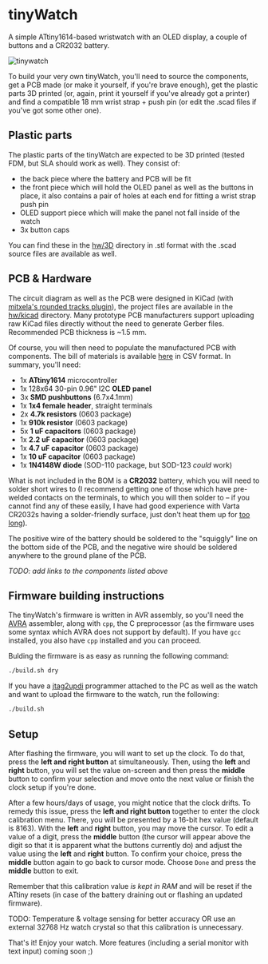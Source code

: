 # tinyWatch

A simple ATtiny1614-based wristwatch with an OLED display, a couple of buttons and a CR2032 battery.

![tinywatch](https://user-images.githubusercontent.com/41787099/195558866-5d9a7961-0574-4461-b3f9-89c7d53c51ee.jpg)

To build your very own tinyWatch, you'll need to source the components, get a PCB made (or make it yourself, if you're brave enough), get the plastic parts 3D printed (or, again, print it yourself if you've already got a printer) and find a compatible 18 mm wrist strap + push pin (or edit the .scad files if you've got some other one).

## Plastic parts

The plastic parts of the tinyWatch are expected to be 3D printed (tested FDM, but SLA should work as well). They consist of:

- the back piece where the battery and PCB will be fit
- the front piece which will hold the OLED panel as well as the buttons in place, it also contains a pair of holes at each end for fitting a wrist strap push pin
- OLED support piece which will make the panel not fall inside of the watch
- 3x button caps

You can find these in the [hw/3D](https://github.com/prochazkaml/tinyWatch/tree/master/hw/3D) directory in .stl format with the .scad source files are available as well.

## PCB & Hardware

The circuit diagram as well as the PCB were designed in KiCad (with [mitxela's rounded tracks plugin](https://github.com/mitxela/kicad-round-tracks)), the project files are available in the [hw/kicad](https://github.com/prochazkaml/tinyWatch/tree/master/hw/kicad) directory. Many prototype PCB manufacturers support uploading raw KiCad files directly without the need to generate Gerber files. Recommended PCB thickness is ~1.5 mm.

Of course, you will then need to populate the manufactured PCB with components. The bill of materials is available [here](https://github.com/prochazkaml/tinyWatch/blob/master/hw/kicad/tinywatch.csv) in CSV format. In summary, you'll need:

- 1x **ATtiny1614** microcontroller
- 1x 128x64 30-pin 0.96" I2C **OLED panel**
- 3x **SMD pushbuttons** (6.7x4.1mm)
- 1x **1x4 female header**, straight terminals
- 2x **4.7k resistors** (0603 package)
- 1x **910k resistor** (0603 package)
- 5x **1 uF capacitors** (0603 package)
- 1x **2.2 uF capacitor** (0603 package)
- 1x **4.7 uF capacitor** (0603 package)
- 1x **10 uF capacitor** (0603 package)
- 1x **1N4148W diode** (SOD-110 package, but SOD-123 *could* work)

What is not included in the BOM is a **CR2032** battery, which you will need to solder short wires to (I recommend getting one of those which have pre-welded contacts on the terminals, to which you will then solder to – if you cannot find any of these easily, I have had good experience with Varta CR2032s having a solder-friendly surface, just don't heat them up for [too long](https://www.youtube.com/watch?v=wmnAx6pzDoQ)).

The positive wire of the battery should be soldered to the "squiggly" line on the bottom side of the PCB, and the negative wire should be soldered anywhere to the ground plane of the PCB.

*TODO: add links to the components listed above*

## Firmware building instructions

The tinyWatch's firmware is written in AVR assembly, so you'll need the [AVRA](https://avra.sourceforge.net/) assembler, along with `cpp`, the C preprocessor (as the firmware uses some syntax which AVRA does not support by default). If you have `gcc` installed, you also have `cpp` installed and you can proceed.

Bulding the firmware is as easy as running the following command:

```bash
./build.sh dry
```

If you have a [jtag2updi](https://github.com/ElTangas/jtag2updi) programmer attached to the PC as well as the watch and want to upload the firmware to the watch, run the following:

```bash
./build.sh
```

## Setup

After flashing the firmware, you will want to set up the clock. To do that, press the **left and right button** at simultaneously. Then, using the **left** and **right** button, you will set the value on-screen and then press the **middle** button to confirm your selection and move onto the next value or finish the clock setup if you're done.

After a few hours/days of usage, you might notice that the clock drifts. To remedy this issue, press the **left and right button** together to enter the clock calibration menu. There, you will be presented by a 16-bit hex value (default is 8163). With the **left** and **right** button, you may move the cursor. To edit a value of a digit, press the **middle** button (the cursor will appear above the digit so that it is apparent what the buttons currently do) and adjust the value using the **left** and **right** button. To confirm your choice, press the **middle** button again to go back to cursor mode. Choose `Done` and press the **middle** button to exit.

Remember that this calibration value *is kept in RAM* and will be reset if the ATtiny resets (in case of the battery draining out or flashing an updated firmware).

TODO: Temperature & voltage sensing for better accuracy OR use an external 32768 Hz watch crystal so that this calibration is unnecessary.

That's it! Enjoy your watch. More features (including a serial monitor with text input) coming soon ;)
